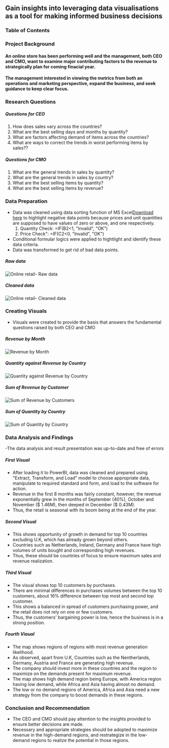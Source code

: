 ## Gain insights into leveraging data visualisations as a tool for making informed business decisions

### Table of Contents 

### Project Background

#### An online store has been performing well and the management, both CEO and CMO, want to examine major contributing factors to the revenue to strategically plan for coming finacial year.
#### The management interested in viewing the metrics from both an operations and marketing perspective, expand the business, and seek guidance to keep clear focus. 

### Research Questions 
##### Questions for CEO

1. How does sales vary across the countries?
2. What are the best selling days and months by quantity?
3. What are factors affecting demand of items across the countries?
4. What are ways to correct the trends in worst performing items by sales?? 

##### Questions for CMO

1. What are the general trends in sales by quantity?
2. What are the general trends in sales by country?
3. What are the best selling items by quantity?
4. What are the best selling items by revenue?

### Data Preparation

- Data was cleaned using data sorting function of MS Excel[Download here](www.microsoftoffice.com) to highlight negative data points because prices and unit quantities are supposed to have values of zero or above, and one respectively.
    1. Quantity Check: =IF(B2<1, "Invalid", "OK")
    2. Price Check": =IF(C2<0, "Invalid", "OK")
- Conditional formular logics were applied to hightlight and identify these data criteria.
- Data was transformed to get rid of bad data points.

##### Raw data
  ![Online retail- Raw data](https://github.com/user-attachments/assets/d8242fd0-0fd4-4ca0-9b5d-12d3cace9760)
 
 ##### Cleaned data
  ![Online retail- Cleaned data](https://github.com/user-attachments/assets/cbd9b007-f06c-4268-8a81-a6ff9b516756)

### Creating Visuals
- Visuals were created to provide the basis that answers the fundamental questions raised by both CEO and CMO

##### Revenue by Month
![Revenue by Month](https://github.com/user-attachments/assets/2b4a089a-90df-42e5-ac96-301b493547d8)

 ##### Quantity against Revenue by Country
![Quantity against Revenue by Country](https://github.com/user-attachments/assets/44ae642f-4032-4891-bc0a-6e5a54101fb1)

##### Sum of Revenue by Customer
![Sum of Revenue by Customers](https://github.com/user-attachments/assets/5c89874b-d3cb-4fde-ad03-6bbeba0236eb)

##### Sum of Quantity by Country
![Sum of Quantity by Country](https://github.com/user-attachments/assets/f8b62c19-c7ff-4974-bf1f-bb0487ec51b1)

### Data Analysis and Findings

-The data analysis and result presentation was up-to-date and free of errors

##### First Visual
- After loading it to PowerBI, data was cleaned and prepared using "Extract, Transform, and Load" model to choose appropriate data, manipulate to required standard and form, and load to the software for action.
- Revenue in the first 8 months was fairly constant, however, the revenue exponentially grew in the months of September (40%), October and November ($ 1.46M), then deeped in December ($ 0.43M).
- Thus, the retail is seasonal with its boom being at the end of the year.

##### Second Visual
- This shows opportunity of growth in demand for top 10 countries excluding U.K, which has already grown beyond others.
- Countries such as Netherlands, Ireland, Germany and France have high volumes of units bought and corresponding high revenues.
- Thus, these should be countries of focus to ensure maximum sales and revenue realization.

##### Third Visual
- The visual shows top 10 customers by purchases.
- There are minimal differences in purchases volumes between the top 10 customers, about 16% difference between top most and second top customer.
- This shows a balanced in spread of customers purchasing power, and the retail does not rely on one or few customers.
- Thus, the customers' bargaining power is low, hence the business is in a strong position.

##### Fourth Viaual
- The map shows regions of regions with most revenue generation likelihood.
- As observed, apart from U.K, Countries such as the Nentherlands, Germany, Austria and France are generating high revenue.
- The company should invest more in these countries and the region to maximize on the demands present for maximum revenue.
- The map shows high demand region being Europe, with America region having low demand, while Africa and Asia having almost no demand.
- The low or no demand regions of America, Africa and Asia need a new strategy from the company to boost demands in these regions.


### Conclusion and Recommendation 

- The CEO and CMO should pay attention to the insights provided to ensure better decisions are made.
- Necessary and appropriate strategies should be adopted to maximize revenue in the high-demand regions, and restrategize in the low-demand regions to realize the potential in those regions.
